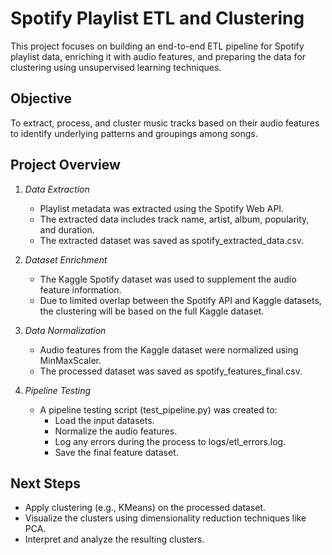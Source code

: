 # Spotify Playlist ETL and Clustering

This project focuses on building an end-to-end ETL pipeline for Spotify playlist data, enriching it with audio features, and preparing the data for clustering using unsupervised learning techniques.

## Objective

To extract, process, and cluster music tracks based on their audio features to identify underlying patterns and groupings among songs.

## Project Overview

1. *Data Extraction*
   - Playlist metadata was extracted using the Spotify Web API.
   - The extracted data includes track name, artist, album, popularity, and duration.
   - The extracted dataset was saved as spotify_extracted_data.csv.

2. *Dataset Enrichment*
   - The Kaggle Spotify dataset was used to supplement the audio feature information.
   - Due to limited overlap between the Spotify API and Kaggle datasets, the clustering will be based on the full Kaggle dataset.

3. *Data Normalization*
   - Audio features from the Kaggle dataset were normalized using MinMaxScaler.
   - The processed dataset was saved as spotify_features_final.csv.

4. *Pipeline Testing*
   - A pipeline testing script (test_pipeline.py) was created to:
     - Load the input datasets.
     - Normalize the audio features.
     - Log any errors during the process to logs/etl_errors.log.
     - Save the final feature dataset.

## Next Steps
- Apply clustering (e.g., KMeans) on the processed dataset.
- Visualize the clusters using dimensionality reduction techniques like PCA.
- Interpret and analyze the resulting clusters.